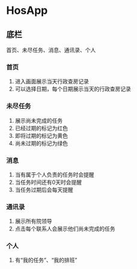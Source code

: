 # HosApp

## 底栏

首页、未尽任务、消息、通讯录、个人

### 首页
1. 进入画面展示当天行政查房记录
2. 可以选择日期，每个日期展示当天的行政查房记录

### 未尽任务
1. 展示尚未完成的任务
2. 已经过期的标记为红色
3. 即将过期的标记为黄色
4. 尚未过期的标记为绿色

### 消息
1. 当有属于个人负责的任务时会提醒
2. 当任务时间还有0天时会提醒
3. 当任务过期后会每天提醒

### 通讯录
1. 展示所有院领导
2. 点击每个联系人会展示他们尚未完成的任务

### 个人
1. 有“我的任务”、“我的排班”
